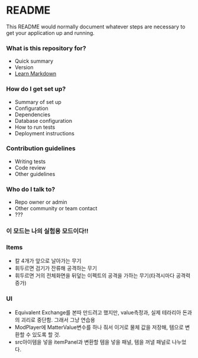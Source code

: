 # README #

This README would normally document whatever steps are necessary to get your application up and running.

### What is this repository for? ###

* Quick summary
* Version
* [Learn Markdown](https://bitbucket.org/tutorials/markdowndemo)

### How do I get set up? ###

* Summary of set up
* Configuration
* Dependencies
* Database configuration
* How to run tests
* Deployment instructions

### Contribution guidelines ###

* Writing tests
* Code review
* Other guidelines

### Who do I talk to? ###

* Repo owner or admin
* Other community or team contact
* ???

### 이 모드는 나의 실험용 모드이다!! ###

### Items ###
* 칼 4개가 앞으로 날아가는 무기
* 휘두르면 검기가 잔류해 공격하는 무기
* 휘두르면 거의 전체화면을 뒤덮는 이펙트의 공격을 가하는 무기(타격시마다 공격력 증가)

### UI ###
* Equivalent Exchange를 본따 만드려고 했지만, value측정과, 실제 테라리아 돈과의 괴리로 중단함. 그래서 그냥 연습용
* ModPlayer에 MatterValue변수를 하나 줘서 이거로 물체 값을 저장해, 템으로 변환할 수 있도록 할 것.
* src아이템을 넣을 itemPanel과 변환할 템을 넣을 패널, 템을 꺼낼 패널로 나누었다.